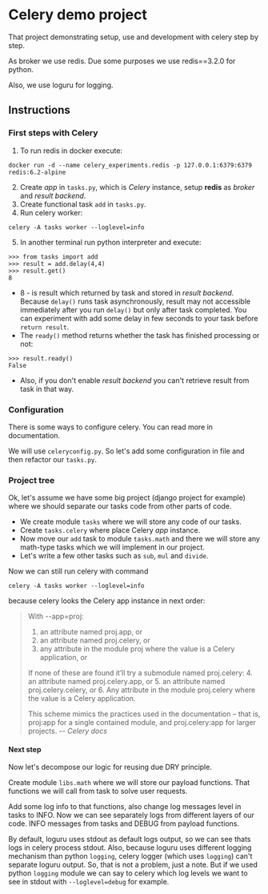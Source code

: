 # Celery demo project

That project demonstrating setup, use and development with celery step by step.

As broker we use redis. Due some purposes we use redis==3.2.0 for python.

Also, we use loguru for logging.

## Instructions


### First steps with Celery

1) To run redis in docker execute:
```shell
docker run -d --name celery_experiments.redis -p 127.0.0.1:6379:6379 redis:6.2-alpine
```
2) Create _app_ in `tasks.py`, which is _Celery_ instance, setup **redis** as _broker_ and
_result backend_.
3) Create functional task `add` in `tasks.py`.
4) Run celery worker:
```shell
celery -A tasks worker --loglevel=info
```
5) In another terminal run python interpreter and execute:
```pycon
>>> from tasks import add
>>> result = add.delay(4,4)
>>> result.get()
8
```
- 8 - is result which returned by task and stored in _result backend_. 
Because `delay()` runs task asynchronously, result may not accessible immediately 
after you run `delay()` but only after task completed. You can experiment with add
some delay in few seconds to your task before `return result`.
- The `ready()` method returns whether the task has finished processing or not:
```pycon
>>> result.ready()
False
```
- Also, if you don't enable _result backend_ you can't retrieve result from task 
in that way.


### Configuration

There is some ways to configure celery. You can read more in documentation.

We will use `celeryconfig.py`. So let's add some configuration in file and then 
refactor our `tasks.py`.


### Project tree

Ok, let's assume we have some big project (django project for example) where we 
should separate our tasks code from other parts of code.
- We create module `tasks` where we will store any code of our tasks.
- Create `tasks.celery` where place Celery _app_ instance.
- Now move our `add` task to module `tasks.math` and there we will store any 
math-type tasks which we will implement in our project.
- Let's write a few other tasks such as `sub`, `mul` and `divide`.

Now we can still run celery with command
```shell
celery -A tasks worker --loglevel=info
```
because celery looks the Celery app instance in next order:

> With --app=proj:
>    1. an attribute named proj.app, or
>    2. an attribute named proj.celery, or
>    3. any attribute in the module proj where the value is a Celery application, or
> 
> If none of these are found it’ll try a submodule named proj.celery:
>    4. an attribute named proj.celery.app, or
>    5. an attribute named proj.celery.celery, or
>    6. Any attribute in the module proj.celery where the value is a Celery application.
> 
> This scheme mimics the practices used in the documentation – that is, proj:app
> for a single contained module, and proj.celery:app for larger projects.
> -- <cite>Celery docs</cite>

#### Next step

Now let's decompose our logic for reusing due DRY principle.

Create module `libs.math` where we will store our payload functions. That 
functions we will call from task to solve user requests.

Add some log info to that functions, also change log messages level in 
tasks to INFO. Now we can see separately logs from different layers of our code.
INFO messages from tasks and DEBUG from payload functions.

By default, loguru uses stdout as default logs output, so we can see thats logs in 
celery process stdout. Also, because loguru uses different logging mechanism than 
python `logging`, celery logger (which uses `logging`) can't separate loguru output.
So, that is not a problem, just a note. But if we used python `logging` module
we can say to celery which log levels we want to see in stdout with 
`--loglevel=debug` for example.